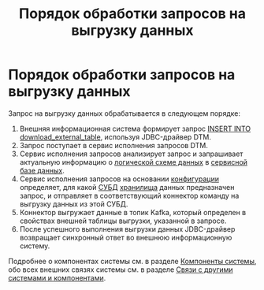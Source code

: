 ﻿---
layout: default
title: Порядок обработки запросов на выгрузку данных
nav_order: 3
parent: Связи с другими системами и компонентами
grand_parent: Обзор понятий, компонентов и связей
has_children: false
has_toc: false
---

# Порядок обработки запросов на выгрузку данных

Запрос на выгрузку данных обрабатывается в следующем порядке:
1.  Внешняя информационная система формирует запрос [INSERT INTO download_external_table](../../../Справочная_информация/Запросы_SQLplus/INSERT_INTO_download_external_table/INSERT_INTO_download_external_table.md), 
    используя JDBC-драйвер DTM.
2.  Запрос поступает в сервис исполнения запросов DTM.
3.  Сервис исполнения запросов анализирует запрос и запрашивает актуальную информацию о 
    [логической схеме данных](../../Основные_понятия/Логическая_схема_данных/Логическая_схема_данных.md) 
    в [сервисной базе данных](../../Основные_понятия/Сервисная_база_данных/Сервисная_база_данных.md).
4.  Сервис исполнения запросов на основании [конфигурации](../../../Эксплуатация/Конфигурация/Конфигурация.md) 
    определяет, для какой [СУБД](../../../Введение/Поддерживаемые_СУБД_хранилища/Поддерживаемые_СУБД_хранилища.md) 
    [хранилища](../../Основные_понятия/Хранилище_данных/Хранилище_данных.md) данных предназначен запрос, 
    и отправляет в соответствующий коннектор команду на выгрузку данных из этой СУБД.
5.  Коннектор выгружает данные в топик Kafka, который определен в свойствах внешней таблицы выгрузки, 
    указанной в запросе.
6.  После успешного выполнения выгрузки данных JDBC-драйвер возвращает синхронный ответ во внешнюю 
    информационную систему.
    
Подробнее о компонентах системы см. в разделе [Компоненты системы](../../Компоненты_системы/Компоненты_системы.md), 
обо всех внешних связях системы см. в разделе [Связи с другими системами и компонентами](../Связи_с_другими_системами_и_компонентами.md).